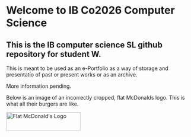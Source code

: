 # Welcome to IB Co2026 Computer Science
## This is the IB computer science SL github repository for student W. 

This is meant to be used as an e-Portfolio as a way of storage and presentatio of past or present works or as an archive. 

More information pending.

Below is an image of an incorrectly cropped, flat McDonalds logo. This is what all their burgers are like.

<img width="200" alt="Flat McDonald's Logo" height="50" src ="https://github.com/user-attachments/assets/28ae6ac9-6c01-4534-93fb-77d2e1caabe0">

